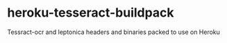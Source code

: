 heroku-tesseract-buildpack
==========================

Tessract-ocr and leptonica headers and binaries packed to use on Heroku

